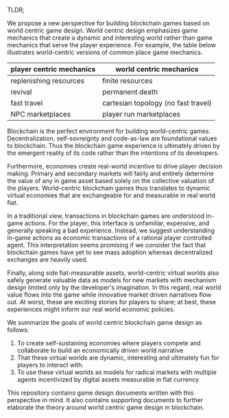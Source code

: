TLDR;

We propose a new perspective for building blockchain games based on world centric game design. World centric design emphasizes game mechanics that create a dynamic and interesting world rather than game mechanics that serve the player experience. For example, the table below illustrates world-centric versions of common place game mechanics.

|  player centric mechanics |  world centric mechanics             |
|---------------------------|--------------------------------------|
| replenishing resources    | finite resources                     |
| revival                   | permanent death                      |
| fast travel               |  cartesian topology (no fast travel) |
| NPC marketplaces          | player run marketplaces              |

Blockchain is the perfect environment for building world-centric games. Decentralization, self-sovreignty and code-as-law are foundational values to blockchain. Thus the blockchain game experience is ultimately driven by the emergent reality of its code rather than the intentions of its developers.

Furthermore, economies create real-world incentive to drive player decision making. Primary and secondary markets will fairly and entirely determine the value of any in game asset based solely on the collective valuation of the players. World-centric blockchain games thus translates to dynamic virtual economies that are exchangeable for and measurable in real world fiat.

In a traditional view, transactions in blockchain games are understood in-game actions. For the player, this interface is unfamiliar, expensive, and generally speaking a bad experience. Instead, we suggest understanding in-game actions as economic transactions of a rational player controlled agent. This interpretation seems promising if we consider the fact that blockchain games have yet to see mass adoption whereas decentralized exchanges are heavily used.

Finally, along side fiat-measurable assets, world-centric virtual worlds also safely generate valuable data as models for new markets with mechanism design limited only by the developer's imagination. In this regard, real world value flows into the game while innovative market driven narratives flow out. At worst, these are exciting stories for players to share; at best, these experiences might inform our real world economic policies.

We summarize the goals of world centric blockchain game design as follows:

1. To create self-sustaining economies where players compete and collaborate to build an economically driven world narrative
2. That these virtual worlds are dynamic, interesting and ultimately fun for players to interact with.
3. To use these virtual worlds as models for radical markets with multiple agents incentivized by digital assets measurable in fiat currency

This repository contains game design documents written with this perspective in mind. It also contains supporting documents to further elaborate the theory around world centric game design in blockchain. 
